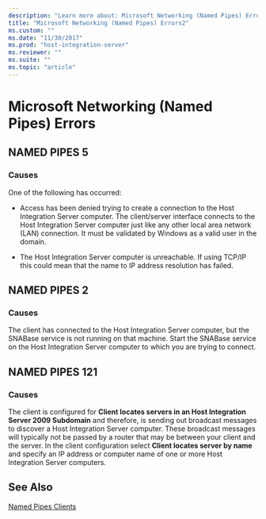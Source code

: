 ```yaml
---
description: "Learn more about: Microsoft Networking (Named Pipes) Errors"
title: "Microsoft Networking (Named Pipes) Errors2"
ms.custom: ""
ms.date: "11/30/2017"
ms.prod: "host-integration-server"
ms.reviewer: ""
ms.suite: ""
ms.topic: "article"
---
```

# Microsoft Networking (Named Pipes) Errors
## NAMED PIPES 5  
  
### Causes  
 One of the following has occurred:  
  
-   Access has been denied trying to create a connection to the Host Integration Server computer. The client/server interface connects to the Host Integration Server computer just like any other local area network (LAN) connection. It must be validated by Windows as a valid user in the domain.  
  
-   The Host Integration Server computer is unreachable. If using TCP/IP this could mean that the name to IP address resolution has failed.  
  
## NAMED PIPES 2  
  
### Causes  
 The client has connected to the Host Integration Server computer, but the SNABase service is not running on that machine. Start the SNABase service on the Host Integration Server computer to which you are trying to connect.  
  
## NAMED PIPES 121  
  
### Causes  
 The client is configured for **Client locates servers in an Host Integration Server 2009 Subdomain** and therefore, is sending out broadcast messages to discover a Host Integration Server computer. These broadcast messages will typically not be passed by a router that may be between your client and the server. In the client configuration select **Client locates server by name** and specify an IP address or computer name of one or more Host Integration Server computers.  
  
## See Also  
 [Named Pipes Clients](../core/named-pipes-clients2.md)
